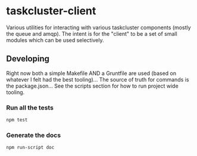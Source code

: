 # taskcluster-client

Various utilities for interacting with various taskcluster components
(mostly the queue and amqp). The intent is for the "client" to be a set
of small modules which can be used selectively.

## Developing

Right now both a simple Makefile AND a Gruntfile are used (based on
whatever I felt had the best tooling)... The source of truth for
commands is the package.json... See the scripts section for how to run
project wide tooling.


### Run all the tests

```sh
npm test
```

### Generate the docs

```sh
npm run-script doc
```
